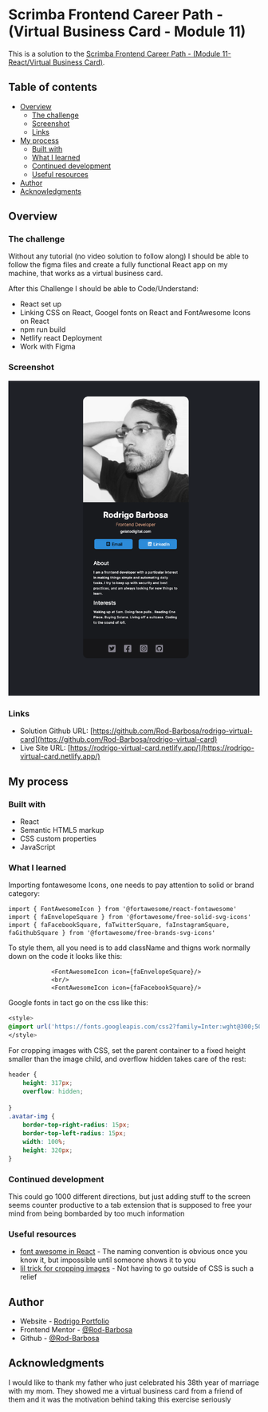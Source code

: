 # Scrimba Frontend Career Path - (Virtual Business Card - Module 11)

This is a solution to the [Scrimba Frontend Career Path - (Module 11-React/Virtual Business Card)](https://scrimba.com/learn/frontend).

## Table of contents

- [Overview](#overview)
  - [The challenge](#the-challenge)
  - [Screenshot](#screenshot)
  - [Links](#links)
- [My process](#my-process)
  - [Built with](#built-with)
  - [What I learned](#what-i-learned)
  - [Continued development](#continued-development)
  - [Useful resources](#useful-resources)
- [Author](#author)
- [Acknowledgments](#acknowledgments)


## Overview

### The challenge

Without any tutorial (no video solution to follow along) I should be able to follow the figma files and create a fully functional React app on my machine, that works as a virtual business card.

After this Challenge I should be able to Code/Understand:

- React set up
- Linking CSS on React, Googel fonts on React and FontAwesome Icons on React
- npm run build
- Netlify react Deployment
- Work with Figma

### Screenshot

![](./solution.png)

### Links

- Solution Github URL: [https://github.com/Rod-Barbosa/rodrigo-virtual-card](https://github.com/Rod-Barbosa/rodrigo-virtual-card)
- Live Site URL: [https://rodrigo-virtual-card.netlify.app/](https://rodrigo-virtual-card.netlify.app/)
## My process

### Built with

- React
- Semantic HTML5 markup
- CSS custom properties
- JavaScript

### What I learned

Importing fontawesome Icons, one needs to pay attention to solid or brand category:

``` React
import { FontAwesomeIcon } from '@fortawesome/react-fontawesome'
import { faEnvelopeSquare } from '@fortawesome/free-solid-svg-icons'
import { faFacebookSquare, faTwitterSquare, faInstagramSquare, faGithubSquare } from '@fortawesome/free-brands-svg-icons'
```

To style them, all you need is to add className and thigns work normally
down on the code it looks like this:
```React
            <FontAwesomeIcon icon={faEnvelopeSquare}/>
            <br/>
            <FontAwesomeIcon icon={faFacebookSquare}/>
```

Google fonts in tact go on the css like this:

```css
<style>
@import url('https://fonts.googleapis.com/css2?family=Inter:wght@300;500;700&display=swap');
</style>
```

For cropping images with CSS, set the parent container to a fixed height smaller than the image child, and overflow hidden takes care of the rest:

```css
header {
    height: 317px;
    overflow: hidden;

}
.avatar-img {
    border-top-right-radius: 15px;
    border-top-left-radius: 15px;
    width: 100%;
    height: 320px;
}
```



### Continued development

This could go 1000 different directions, but just adding stuff to the screen seems counter productive to a tab extension that is supposed to free your mind from being bombarded by too much information

### Useful resources

- [font awesome in React](https://stackoverflow.com/questions/56559772/where-do-i-find-the-object-names-of-icons-in-the-fontawesome-free-packages) - The naming convention is obvious once you know it, but impossible until someone shows it to you
- [lil trick for cropping images](https://themetry.com/css-image-cropping/) - Not having to go outside of CSS is such a relief

## Author

- Website - [Rodrigo Portfolio](https://www.gelatodigital.com)
- Frontend Mentor - [@Rod-Barbosa](https://www.frontendmentor.io/profile/Rod-Barbosa)
- Github - [@Rod-Barbosa](https://github.com/Rod-Barbosa)

## Acknowledgments

I would like to thank my father who just celebrated his 38th year of marriage with my mom. They showed me a virtual business card from a friend of them and it was the motivation behind taking this exercise seriously

